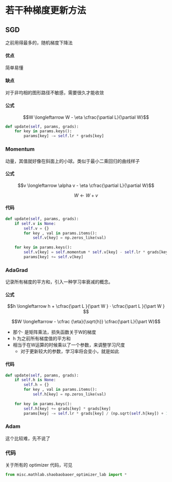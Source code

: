 # 若干种梯度更新方法

## SGD

之前用得最多的，随机梯度下降法

#### 优点

简单易懂

#### 缺点

对于非均相的图形路径不敏感，需要很久才能收敛

#### 公式

$$W \longleftarrow W - \eta \cfrac{\partial L}{\partial W}$$

```python
def update(self, params, grads):
    for key in params.keys():
        params[key] -= self.lr * grads[key]
```

### Momentum

动量，其值就好像在斜面上的小球。类似于最小二乘回归的曲线样子

#### 公式

$$v \longleftarrow \alpha v - \eta \cfrac{\partial L}{\partial W}$$

$$W \longleftarrow W + v$$

#### 代码

```python
def update(self, params, grads):
    if self.v is None:
        self.v = {}
        for key , val in params.items():
            self.v[key] = np.zeros_like(val)
            
    for key in params.keys():
        self.v[key] = self.momentum * self.v[key] - self.lr * grads[key]
        params[key] += self.v[key]
```

### AdaGrad

记录所有梯度的平方和，引入一种学习率衰减的概念。

#### 公式

$$h \longleftarrow h + \cfrac{\part L }{\part W } ·   \cfrac{\part L }{\part W } $$

$$W \longleftarrow - \cfrac {\eta}{\sqrt{h}} \cfrac{\part L}{\part W}$$

- 那个· 是矩阵乘法，损失函数关于W的梯度
- h 为之前所有梯度值的平方和
- 相当于在W运算的时候乘以了一个参数，来调整学习尺度
  - 对于更新较大的参数，学习率将会变小，就是如此

#### 代码

```python
def update(self, params, grads):
    if self.h is None:
        self.h = {}
        for key , val in params.items():
            self.h[key] = np.zeros_like(val)
            
    for key in params.keys():
        self.h[key] += grads[key] * grads[key]
        params[key] -= self.lr * grads[key] / (np.sqrt(self.h[key]) + 1e-7)  
```

### Adam 

这个比较难，先不说了

### 代码
关于所有的 optimizer 代码，可见
```python
from misc.mathlab.shaobaobaoer_optimizer_lab import *
```



